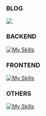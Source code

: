 <h3>BLOG</h3>

[![](https://img.shields.io/badge/MEDIUM-242937?logo=medium&logoColor=fff&style=for-the-badge)](https://medium.com/@ylflyfly)


<h3>BACKEND</h3>

[![My Skills](https://skillicons.dev/icons?i=nodejs,express,jest,mysql,mongodb)](https://skillicons.dev)

<h3>FRONTEND</h3>

[![My Skills](https://skillicons.dev/icons?i=html,css,sass,js,ts,react,tailwind,bootstrap)](https://skillicons.dev)

<h3>OTHERS</h3>

[![My Skills](https://skillicons.dev/icons?i=docker,ubuntu,git,nginx)](https://skillicons.dev)
